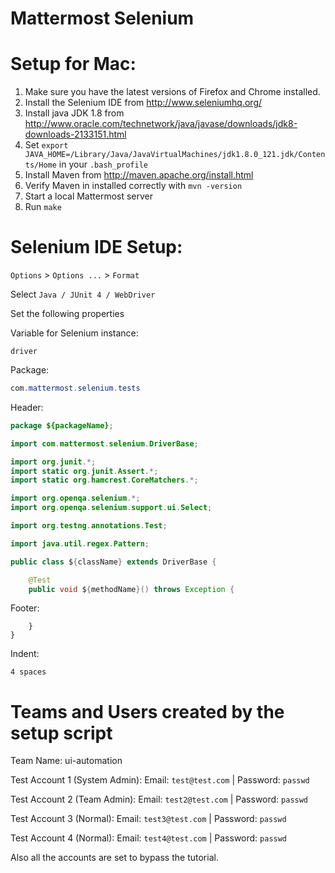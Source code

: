 Mattermost Selenium 
==========================

# Setup for Mac:

1. Make sure you have the latest versions of Firefox and Chrome installed.
1. Install the Selenium IDE from http://www.seleniumhq.org/
1. Install java JDK 1.8 from  http://www.oracle.com/technetwork/java/javase/downloads/jdk8-downloads-2133151.html
1. Set `export JAVA_HOME=/Library/Java/JavaVirtualMachines/jdk1.8.0_121.jdk/Contents/Home` in your `.bash_profile`
1. Install Maven from http://maven.apache.org/install.html
1. Verify Maven in installed correctly with `mvn -version`
1. Start a local Mattermost server
1. Run `make` 

# Selenium IDE Setup:

`Options` > `Options ...` > `Format`

Select `Java / JUnit 4 / WebDriver`

Set the following properties

Variable for Selenium instance:
```
driver
```

Package:
```java
com.mattermost.selenium.tests
```

Header:
```java
package ${packageName};

import com.mattermost.selenium.DriverBase;

import org.junit.*;
import static org.junit.Assert.*;
import static org.hamcrest.CoreMatchers.*;

import org.openqa.selenium.*;
import org.openqa.selenium.support.ui.Select;

import org.testng.annotations.Test;

import java.util.regex.Pattern;

public class ${className} extends DriverBase {

    @Test
    public void ${methodName}() throws Exception {

```

Footer:
```
    }
}
```

Indent:
```
4 spaces
```

# Teams and Users created by the setup script
Team Name: ui-automation

Test Account 1 (System Admin): Email: `test@test.com` | Password: `passwd`

Test Account 2 (Team Admin): Email: `test2@test.com` | Password: `passwd`

Test Account 3 (Normal): Email: `test3@test.com` | Password: `passwd`

Test Account 4 (Normal): Email: `test4@test.com` | Password: `passwd`

Also all the accounts are set to bypass the tutorial.




